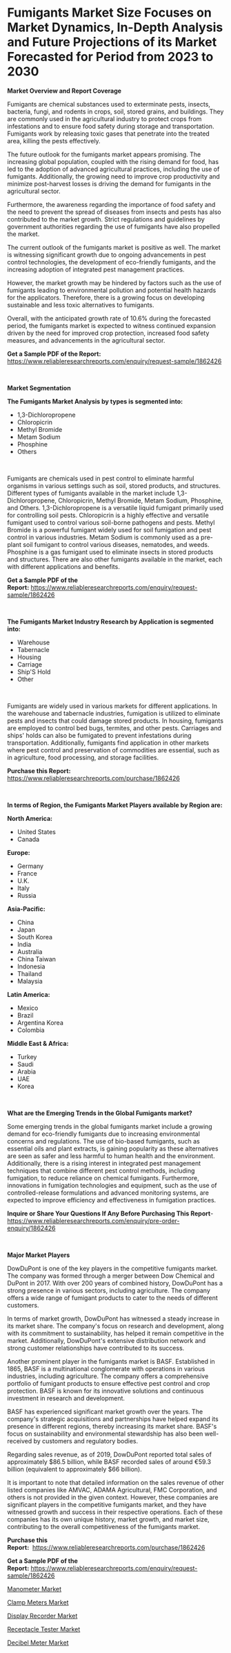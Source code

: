 <p><h1>Fumigants Market Size Focuses on Market Dynamics, In-Depth Analysis and Future Projections of its Market Forecasted for Period from 2023 to 2030</h1></p><p><strong>Market Overview and Report Coverage</strong></p>
<p><p>Fumigants are chemical substances used to exterminate pests, insects, bacteria, fungi, and rodents in crops, soil, stored grains, and buildings. They are commonly used in the agricultural industry to protect crops from infestations and to ensure food safety during storage and transportation. Fumigants work by releasing toxic gases that penetrate into the treated area, killing the pests effectively.</p><p>The future outlook for the fumigants market appears promising. The increasing global population, coupled with the rising demand for food, has led to the adoption of advanced agricultural practices, including the use of fumigants. Additionally, the growing need to improve crop productivity and minimize post-harvest losses is driving the demand for fumigants in the agricultural sector.</p><p>Furthermore, the awareness regarding the importance of food safety and the need to prevent the spread of diseases from insects and pests has also contributed to the market growth. Strict regulations and guidelines by government authorities regarding the use of fumigants have also propelled the market.</p><p>The current outlook of the fumigants market is positive as well. The market is witnessing significant growth due to ongoing advancements in pest control technologies, the development of eco-friendly fumigants, and the increasing adoption of integrated pest management practices.</p><p>However, the market growth may be hindered by factors such as the use of fumigants leading to environmental pollution and potential health hazards for the applicators. Therefore, there is a growing focus on developing sustainable and less toxic alternatives to fumigants.</p><p>Overall, with the anticipated growth rate of 10.6% during the forecasted period, the fumigants market is expected to witness continued expansion driven by the need for improved crop protection, increased food safety measures, and advancements in the agricultural sector.</p></p>
<p><strong>Get a Sample PDF of the Report:</strong> <a href="https://www.reliableresearchreports.com/enquiry/request-sample/1862426">https://www.reliableresearchreports.com/enquiry/request-sample/1862426</a></p>
<p>&nbsp;</p>
<p><strong>Market Segmentation</strong></p>
<p><strong>The Fumigants Market Analysis by types is segmented into:</strong></p>
<p><ul><li>1,3-Dichloropropene</li><li>Chloropicrin</li><li>Methyl Bromide</li><li>Metam Sodium</li><li>Phosphine</li><li>Others</li></ul></p>
<p>&nbsp;</p>
<p><p>Fumigants are chemicals used in pest control to eliminate harmful organisms in various settings such as soil, stored products, and structures. Different types of fumigants available in the market include 1,3-Dichloropropene, Chloropicrin, Methyl Bromide, Metam Sodium, Phosphine, and Others. 1,3-Dichloropropene is a versatile liquid fumigant primarily used for controlling soil pests. Chloropicrin is a highly effective and versatile fumigant used to control various soil-borne pathogens and pests. Methyl Bromide is a powerful fumigant widely used for soil fumigation and pest control in various industries. Metam Sodium is commonly used as a pre-plant soil fumigant to control various diseases, nematodes, and weeds. Phosphine is a gas fumigant used to eliminate insects in stored products and structures. There are also other fumigants available in the market, each with different applications and benefits.</p></p>
<p><strong>Get a Sample PDF of the Report:</strong>&nbsp;<a href="https://www.reliableresearchreports.com/enquiry/request-sample/1862426">https://www.reliableresearchreports.com/enquiry/request-sample/1862426</a></p>
<p>&nbsp;</p>
<p><strong>The Fumigants Market Industry Research by Application is segmented into:</strong></p>
<p><ul><li>Warehouse</li><li>Tabernacle</li><li>Housing</li><li>Carriage</li><li>Ship'S Hold</li><li>Other</li></ul></p>
<p>&nbsp;</p>
<p><p>Fumigants are widely used in various markets for different applications. In the warehouse and tabernacle industries, fumigation is utilized to eliminate pests and insects that could damage stored products. In housing, fumigants are employed to control bed bugs, termites, and other pests. Carriages and ships' holds can also be fumigated to prevent infestations during transportation. Additionally, fumigants find application in other markets where pest control and preservation of commodities are essential, such as in agriculture, food processing, and storage facilities.</p></p>
<p><strong>Purchase this Report:</strong>&nbsp; <a href="https://www.reliableresearchreports.com/purchase/1862426">https://www.reliableresearchreports.com/purchase/1862426</a></p>
<p>&nbsp;</p>
<p><strong>In terms of Region, the Fumigants Market Players available by Region are:</strong></p>
<p>
    <p> <strong> North America: </strong>
        <ul>
            <li>United States</li>
            <li>Canada</li>
        </ul>
        </p> 
    <p> <strong> Europe: </strong>
        <ul>
            <li>Germany</li>
            <li>France</li>
            <li>U.K.</li>
            <li>Italy</li>
            <li>Russia</li>
        </ul>
        </p> 
    <p> <strong> Asia-Pacific: </strong>
        <ul>
            <li>China</li>
            <li>Japan</li>
            <li>South Korea</li>
            <li>India</li>
            <li>Australia</li>
            <li>China Taiwan</li>
            <li>Indonesia</li>
            <li>Thailand</li>
            <li>Malaysia</li>
        </ul>
        </p> 
    <p> <strong> Latin America: </strong>
        <ul>
            <li>Mexico</li>
            <li>Brazil</li>
            <li>Argentina Korea</li>
            <li>Colombia</li>
        </ul>
        </p> 
    <p> <strong> Middle East & Africa: </strong>
        <ul>
            <li>Turkey</li>
            <li>Saudi</li>
            <li>Arabia</li>
            <li>UAE</li>
            <li>Korea</li>
        </ul>
    </p>
    </p>
<p>&nbsp;</p>
<p><strong>What are the Emerging Trends in the Global Fumigants market?</strong></p>
<p><p>Some emerging trends in the global fumigants market include a growing demand for eco-friendly fumigants due to increasing environmental concerns and regulations. The use of bio-based fumigants, such as essential oils and plant extracts, is gaining popularity as these alternatives are seen as safer and less harmful to human health and the environment. Additionally, there is a rising interest in integrated pest management techniques that combine different pest control methods, including fumigation, to reduce reliance on chemical fumigants. Furthermore, innovations in fumigation technologies and equipment, such as the use of controlled-release formulations and advanced monitoring systems, are expected to improve efficiency and effectiveness in fumigation practices.</p></p>
<p><strong>Inquire or Share Your Questions If Any Before Purchasing This Report</strong>- <a href="https://www.reliableresearchreports.com/enquiry/pre-order-enquiry/1862426">https://www.reliableresearchreports.com/enquiry/pre-order-enquiry/1862426</a></p>
<p>&nbsp;</p>
<p><strong>Major Market Players</strong></p>
<p><p>DowDuPont is one of the key players in the competitive fumigants market. The company was formed through a merger between Dow Chemical and DuPont in 2017. With over 200 years of combined history, DowDuPont has a strong presence in various sectors, including agriculture. The company offers a wide range of fumigant products to cater to the needs of different customers. </p><p>In terms of market growth, DowDuPont has witnessed a steady increase in its market share. The company's focus on research and development, along with its commitment to sustainability, has helped it remain competitive in the market. Additionally, DowDuPont's extensive distribution network and strong customer relationships have contributed to its success.</p><p>Another prominent player in the fumigants market is BASF. Established in 1865, BASF is a multinational conglomerate with operations in various industries, including agriculture. The company offers a comprehensive portfolio of fumigant products to ensure effective pest control and crop protection. BASF is known for its innovative solutions and continuous investment in research and development.</p><p>BASF has experienced significant market growth over the years. The company's strategic acquisitions and partnerships have helped expand its presence in different regions, thereby increasing its market share. BASF's focus on sustainability and environmental stewardship has also been well-received by customers and regulatory bodies.</p><p>Regarding sales revenue, as of 2019, DowDuPont reported total sales of approximately $86.5 billion, while BASF recorded sales of around €59.3 billion (equivalent to approximately $66 billion).</p><p>It is important to note that detailed information on the sales revenue of other listed companies like AMVAC, ADAMA Agricultural, FMC Corporation, and others is not provided in the given context. However, these companies are significant players in the competitive fumigants market, and they have witnessed growth and success in their respective operations. Each of these companies has its own unique history, market growth, and market size, contributing to the overall competitiveness of the fumigants market.</p></p>
<p><strong>Purchase this Report:</strong>&nbsp;&nbsp;<a href="https://www.reliableresearchreports.com/purchase/1862426">https://www.reliableresearchreports.com/purchase/1862426</a></p>
<p></p>
<p><strong>Get a Sample PDF of the Report:</strong>&nbsp;<a href="https://www.reliableresearchreports.com/enquiry/request-sample/1862426">https://www.reliableresearchreports.com/enquiry/request-sample/1862426</a></p>
<p><p><a href="https://medium.com/@yashreports27/manometer-market-research-report-its-history-and-forecast-2023-to-2030-2363a16dea52">Manometer Market</a></p><p><a href="https://medium.com/@santosh735584/clamp-meters-market-trends-forecast-and-competitive-analysis-to-2030-7c66c13a705d">Clamp Meters Market</a></p><p><a href="https://medium.com/@ridhantakke90/display-recorder-market-trends-and-market-analysis-forecasted-for-period-2023-2030-454209c45583">Display Recorder Market</a></p><p><a href="https://medium.com/@shivay151299/receptacle-tester-market-furnishes-information-on-market-share-market-trends-and-market-growth-09c960163e0d">Receptacle Tester Market</a></p><p><a href="https://medium.com/@santoshh992151/decibel-meter-market-trends-and-market-analysis-forecasted-for-period-2023-2030-49d4563e0e76">Decibel Meter Market</a></p></p>